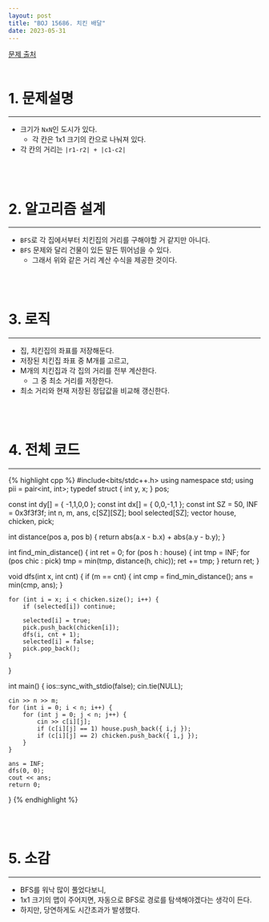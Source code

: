 ```yaml
---
layout: post
title: "BOJ 15686. 치킨 배달"
date: 2023-05-31
---
```


[문제 출처](https://www.acmicpc.net/problem/15686) <br/><br/>

# 1. 문제설명
<hr>

- 크기가 `NxN`인 도시가 있다.
  - 각 칸은 1x1 크기의 칸으로 나눠져 있다.
- 각 칸의 거리는 `|r1-r2| + |c1-c2|`


<br/><br/>

# 2. 알고리즘 설계
<hr>

- `BFS`로 각 집에서부터 치킨집의 거리를 구해야할 거 같지만 아니다.
- `BFS` 문제와 달리 건물이 있든 말든 뛰어넘을 수 있다.
  - 그래서 위와 같은 거리 계산 수식을 제공한 것이다.


<br/><br/>

# 3. 로직
<hr>

- 집, 치킨집의 좌표를 저장해둔다.
- 저장된 치킨집 좌표 중 M개를 고르고,
- M개의 치킨집과 각 집의 거리를 전부 계산한다.
  - 그 중 최소 거리를 저장한다.
- 최소 거리와 현재 저장된 정답값을 비교해 갱신한다.


<br/><br/>

# 4. 전체 코드
<hr>

{% highlight cpp %}
#include<bits/stdc++.h>
using namespace std;
using pii = pair<int, int>;
typedef struct { int y, x; } pos;

const int dy[] = { -1,1,0,0 };
const int dx[] = { 0,0,-1,1 };
const int SZ = 50, INF = 0x3f3f3f;
int n, m, ans, c[SZ][SZ];
bool selected[SZ];
vector<pos> house, chicken, pick;

int distance(pos a, pos b) { return abs(a.x - b.x) + abs(a.y - b.y); }

int find_min_distance() {
	int ret = 0;
	for (pos h : house) {
		int tmp = INF;
		for (pos chic : pick)
			tmp = min(tmp, distance(h, chic));
		ret += tmp;
	}
	return ret;
}

void dfs(int x, int cnt) {
	if (m == cnt) {
		int cmp = find_min_distance();
		ans = min(cmp, ans);
	}

	for (int i = x; i < chicken.size(); i++) {
		if (selected[i]) continue;

		selected[i] = true;
		pick.push_back(chicken[i]);
		dfs(i, cnt + 1);
		selected[i] = false;
		pick.pop_back();
	}
}

int main()
{
	ios::sync_with_stdio(false);
	cin.tie(NULL);

	cin >> n >> m;
	for (int i = 0; i < n; i++) {
		for (int j = 0; j < n; j++) {
			cin >> c[i][j];
			if (c[i][j] == 1) house.push_back({ i,j });
			if (c[i][j] == 2) chicken.push_back({ i,j });
		}
	}

	ans = INF;
	dfs(0, 0);
	cout << ans;
	return 0;
}
{% endhighlight %}


<br/><br/>

# 5. 소감
<hr>

- BFS를 워낙 많이 풀었다보니,
- 1x1 크기의 맵이 주어지면, 자동으로 BFS로 경로를 탐색해야겠다는 생각이 든다.
- 하지만, 당연하게도 시간초과가 발생했다.